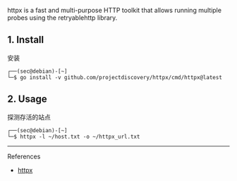 httpx is a fast and multi-purpose HTTP toolkit that allows running multiple probes using the retryablehttp library.

## 1. Install

安装

```
┌──(sec@debian)-[~]
└─$ go install -v github.com/projectdiscovery/httpx/cmd/httpx@latest
```

## 2. Usage

探测存活的站点

```
┌──(sec@debian)-[~]
└─$ httpx -l ~/host.txt -o ~/httpx_url.txt
```

---

References

- [httpx](https://github.com/projectdiscovery/httpx)

